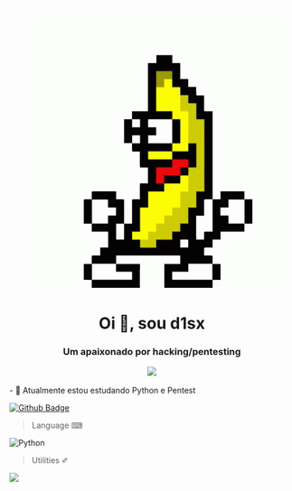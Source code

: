 <h1 align="center">
    <img src='guanana.gif'/>
<h1>
<h1 align="center">Oi 👋, sou d1sx</h1>
<h3 align="center">Um apaixonado por hacking/pentesting</h3>
<p align="center"> <img src="https://github.com/d1sx/d1sx/guanana.gif" /> </p>
  - 🌱 Atualmente estou estudando Python e Pentest

    
[![Github Badge](https://img.shields.io/badge/GitHub-100000?style=for-the-badge&logo=github&logoColor=white&link=https://github.com/d1sx)](https://github.com/d1sx)

> Language ⌨

![Python](https://img.shields.io/badge/Python-3776AB?style=for-the-badge&logo=python&logoColor=white)
 

> Utilities ✐

![](https://img.shields.io/badge/Linux-FCC624?style=for-the-badge&logo=linux&logoColor=black)
